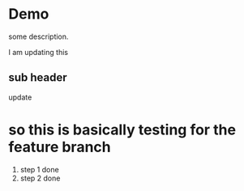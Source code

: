 # Demo 

some description.

I am updating this 


## sub header 

update 



# so this is basically testing for the feature branch 

1. step 1 done 
2. step 2 done 